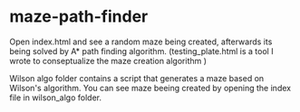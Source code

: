 # maze-path-finder
<p>
  Open index.html and see a random maze being created, afterwards its being solved by A* path finding algorithm.
  (testing_plate.html is a tool I wrote to conseptualize the maze creation algorithm )
  </p>
  <p>
  Wilson algo folder contains a script that generates a maze based on Wilson's algorithm. You can see maze beeing created by opening the index file in wilson_algo folder.
  </p>
